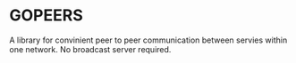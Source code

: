 # GOPEERS
A library for convinient peer to peer communication between servies within one network. No broadcast server required.